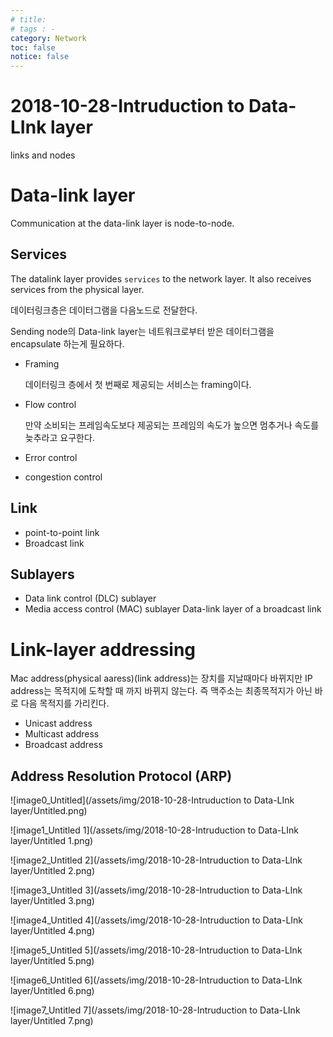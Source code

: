 ```yaml
---
# title: 
# tags : -
category: Network
toc: false
notice: false
---
```


# 2018-10-28-Intruduction to Data-LInk layer

links and nodes

# Data-link layer

Communication at the data-link layer is node-to-node.

## Services

The datalink layer provides `services` to the network layer. It also receives services from the physical layer.

데이터링크층은 데이터그램을 다음노드로 전달한다.

Sending node의 Data-link layer는 네트워크로부터 받은 데이터그램을 encapsulate 하는게 필요하다.

- Framing

    데이터링크 층에서 첫 번째로 제공되는 서비스는 framing이다.

- Flow control

    만약 소비되는 프레임속도보다 제공되는 프레임의 속도가 높으면 멈추거나 속도를 늦추라고 요구한다.

- Error control
- congestion control

## Link

- point-to-point link
- Broadcast link

## Sublayers

- Data link control (DLC) sublayer
- Media access control (MAC) sublayer Data-link layer of a broadcast link

# Link-layer addressing

Mac address(physical aaress)(link address)는 장치를 지날때마다 바뀌지만 IP address는 목적지에 도착할 때 까지 바뀌지 않는다. 즉 맥주소는 최종목적지가 아닌 바로 다음 목적지를 가리킨다.

- Unicast address
- Multicast address
- Broadcast address

## Address Resolution Protocol (ARP)

![image0_Untitled](/assets/img/2018-10-28-Intruduction to Data-LInk layer/Untitled.png)

![image1_Untitled 1](/assets/img/2018-10-28-Intruduction to Data-LInk layer/Untitled 1.png)

![image2_Untitled 2](/assets/img/2018-10-28-Intruduction to Data-LInk layer/Untitled 2.png)

![image3_Untitled 3](/assets/img/2018-10-28-Intruduction to Data-LInk layer/Untitled 3.png)

![image4_Untitled 4](/assets/img/2018-10-28-Intruduction to Data-LInk layer/Untitled 4.png)

![image5_Untitled 5](/assets/img/2018-10-28-Intruduction to Data-LInk layer/Untitled 5.png)

![image6_Untitled 6](/assets/img/2018-10-28-Intruduction to Data-LInk layer/Untitled 6.png)

![image7_Untitled 7](/assets/img/2018-10-28-Intruduction to Data-LInk layer/Untitled 7.png)
